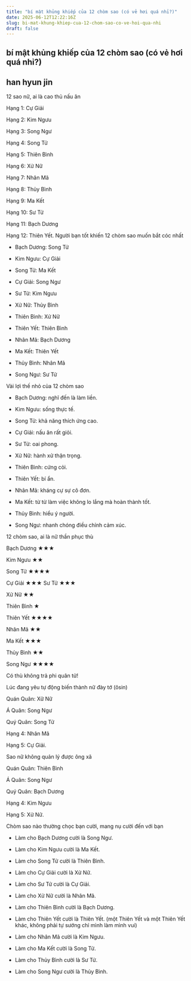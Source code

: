 ```yaml
---
title: "bí mật khủng khiếp của 12 chòm sao (có vẻ hơi quá nhỉ?)"
date: 2025-06-12T12:22:16Z
slug: bi-mat-khung-khiep-cua-12-chom-sao-co-ve-hoi-qua-nhi
draft: false
---
```


## bí mật khủng khiếp của 12 chòm sao (có vẻ hơi quá nhỉ?)

## han hyun jin

12 sao nữ, ai là cao thủ nấu ăn

Hạng 1: Cự Giải

Hạng 2: Kim Ngưu

Hạng 3: Song Ngư

Hạng 4: Song Tử

Hạng 5: Thiên Bình

Hạng 6: Xử Nữ

Hạng 7: Nhân Mã

Hạng 8: Thủy Bình

Hạng 9: Ma Kết

Hạng 10: Sư Tử

Hạng 11: Bạch Dương

Hạng 12: Thiên Yết.
Người bạn tốt khiến 12 chòm sao muốn bắt cóc nhất

- Bạch Dương: Song Tử

- Kim Ngưu: Cự Giải

- Song Tử: Ma Kết

- Cự Giải: Song Ngư

- Sư Tử: Kim Ngưu

- Xử Nữ: Thủy Bình

- Thiên Bình: Xử Nữ

- Thiên Yết: Thiên Bình

- Nhân Mã: Bạch Dương

- Ma Kết: Thiên Yết

- Thủy Bình: Nhân Mã

- Song Ngư: Sư Tử

Vài lợi thế nhỏ của 12 chòm sao

- Bạch Dương: nghĩ đến là làm liền.

- Kim Ngưu: sống thực tế.

- Song Tử: khả năng thích ứng cao.

- Cự Giải: nấu ăn rất giỏi.

- Sư Tử: oai phong.

- Xử Nữ: hành xử thận trọng.

- Thiên Bình: cứng cỏi.

- Thiên Yết: bí ẩn.

- Nhân Mã: kháng cự sự cô đơn.

- Ma Kết: từ từ làm việc không lo lắng mà hoàn thành tốt.

- Thủy Bình: hiểu ý người.

- Song Ngư: nhanh chóng điều chỉnh cảm xúc.

12 chòm sao, ai là nữ thần phục thù

Bạch Dương ★★★

Kim Ngưu ★★

Song Tử ★★★★

Cự Giải ★★★
Sư Tử ★★★

Xử Nữ ★★

Thiên Bình ★

Thiên Yết ★★★★

Nhân Mã ★★

Ma Kết ★★★

Thủy Bình ★★

Song Ngư ★★★★

Có thù không trả phi quân tử! 
 
Lúc đang yêu tự động biến thành nữ đày tớ (ôsin)

Quán Quân: Xữ Nữ

Á Quân: Song Ngư

Quý Quân: Song Tử

Hạng 4: Nhân Mã

Hạng 5: Cự Giải.

Sao nữ không quản lý được ông xã

Quán Quân: Thiên Bình

Á Quân: Song Ngư

Quý Quân: Bạch Dương

Hạng 4: Kim Ngưu

Hạng 5: Xử Nữ.

Chòm sao nào thường chọc bạn cười, mang nụ cười đến với bạn

- Làm cho Bạch Dương cười là Song Ngư.

- Làm cho Kim Ngưu cười là Ma Kết.

- Làm cho Song Tử cười là Thiên Bình.

- Làm cho Cự Giải cười là Xử Nữ.

- Làm cho Sư Tử cười là Cự Giải.

- Làm cho Xử Nữ cười là Nhân Mã.

- Làm cho Thiên Bình cười là Bạch Dương.

- Làm cho Thiên Yết cười là Thiên Yết. (một Thiên Yết và một Thiên Yết khác, không phải tự sướng chỉ mình làm mình vui)

- Làm cho Nhân Mã cười là Kim Ngưu.

- Làm cho Ma Kết cười là Song Tử.

- Làm cho Thủy Bình cười là Sư Tử.

- Làm cho Song Ngư cười là Thủy Bình.